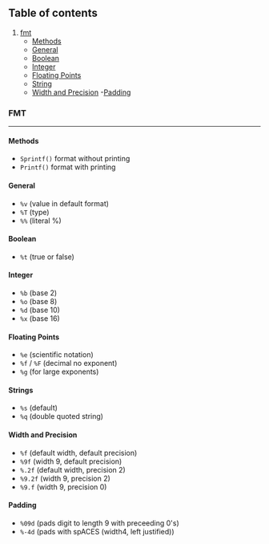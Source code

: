 
## Table of contents
1. [fmt](#FMT)
    - [Methods](#Methods)
    - [General](#General)
    - [Boolean](#Boolean)
    - [Integer](#Integer)
    - [Floating Points](#Floating-Points)
    - [String](#String)
    - [Width and Precision](#Width-and-Precision)
    -[Padding](#Padding)


### FMT
---
#### Methods
- `Sprintf()` format without printing
- `Printf()` format with printing

#### General
- `%v` (value in default format)
- `%T` (type)
- `%%` (literal %)
  
#### Boolean
- `%t` (true or false)
  
#### Integer
- `%b` (base 2)
- `%o` (base 8)
- `%d` (base 10)
- `%x` (base 16)

#### Floating Points
- `%e` (scientific notation)
- `%f` / `%F` (decimal no exponent)
- `%g` (for large exponents)

#### Strings
- `%s` (default)
- `%q` (double quoted string)

#### Width and Precision
- `%f` (default width, default precision)
- `%9f` (width 9, default precision)
- `%.2f` (default width, precision 2)
- `%9.2f` (width 9, precision 2)
- `%9.f` (width 9, precision 0)

#### Padding
- `%09d` (pads digit to length 9 with preceeding 0's)
- `%-4d` (pads with spACES (width4, left justified))
  